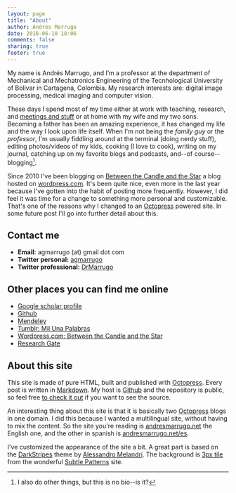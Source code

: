 ```yaml
---
layout: page
title: "About"
author: Andres Marrugo
date: 2016-06-10 18:06
comments: false
sharing: true
footer: true
---
```


My name is Andrés Marrugo, and I’m a professor at the department of Mechanical and Mechatronics Engineering of the Tecnhological University of Bolívar in Cartagena, Colombia. My research interests are: digital image processing, medical imaging and computer vision.

These days I spend most of my time either at work with teaching, research, and [meetings and stuff][meetings] or at home with my wife and my two sons. Becoming a father has been an amazing experience, it has changed my life and the way I look upon life itself. When I'm not being the *family guy* or the *professor*, I'm usually fiddling around at the terminal (doing nerdy stuff), editing photos/videos of my kids, cooking (I love to cook), writing on my journal, catching up on my favorite blogs and podcasts, and--of course--blogging[^foo].

Since 2010 I've been blogging on [Between the Candle and the Star][wordpress] a blog hosted on [wordpress.com][wordpress 2]. It's been quite nice, even more in the last year because I've gotten into the habit of posting more frequently. However, I did feel it was time for a change to something more personal and customizable. That's one of the reasons why I changed to an [Octopress][octopress] powered site. In some future post I'll go into further detail about this.



## Contact me ##

- **Email:** agmarrugo (at) gmail dot com
- **Twitter personal:** [agmarrugo][twitter]
- **Twitter professional:** [DrMarrugo][twitter2]

## Other places you can find me online ##

- [Google scholar profile](http://scholar.google.com/citations?user=TH8nMmUAAAAJ)
- [Github](https://github.com/agmarrugo)
- [Mendeley](http://www.mendeley.com/profiles/andres-marrugo/)
- [Tumblr: Mil Una Palabras](http://milunapalabras.tumblr.com/)
- [Wordpress.com: Between the Candle and the Star][wordpress]
- [Research Gate][gate]


## About this site ##

This site is made of pure HTML, built and published with [Octopress][octopress]. Every post is written in [Markdown][daringfireball]. My host is [Github][github] and the repository is public, so feel free [to check it out][github 2] if you want to see the source. 

An interesting thing about this site is that it is basically two [Octopress][octopress] blogs in one domain. I did this because I wanted a multilingual site, without having to mix the content. So the site you're reading is [andresmarrugo.net][andresmarrugo] the English one, and the other in spanish is [andresmarrugo.net/es][andresmarrugo 2].

I've customized the appearance of the site a bit. A great part is based on the [DarkStripes][melandri] theme by [Alessandro Melandri][melandri 2]. The background is [3px tile][subtlepatterns] from the wonderful [Subtle Patterns][subtlepatterns 2] site.


[^foo]:  I also do other things, but this is no bio--is it?  

[goapi]: http://www.goapi.upc.edu/
[wordpress]: http://copiancestral.wordpress.com/
[wordpress 2]: http://wordpress.com
[andresmarrugo]: http://andresmarrugo.net/
[andresmarrugo 2]: http://andresmarrugo.net/es
[daringfireball]: http://daringfireball.net/projects/markdown/ "Daring Fireball: Markdown"
[github]: https://github.com/
[github 2]: https://github.com/agmarrugo/agmarrugo.github.com
[melandri]: http://melandri.net/2012/07/23/darkstripes-octopress-theme-released/
[melandri 2]: http://melandri.net/
[octopress]: http://octopress.org/ "Octopress"
[subtlepatterns]: http://subtlepatterns.com/3px-tile/
[subtlepatterns 2]: http://subtlepatterns.com/
[twitter]: https://twitter.com/agmarrugo
[twitter2]: https://twitter.com/drmarrugo
[meetings]: http://us1.campaign-archive2.com/?u=028de8672d5f9a229f15e9edf&id=ee59dab2a5&e=7ff32264cd "spare time is for work"
[gate]: https://www.researchgate.net/profile/Andres_Marrugo "Andrés G Marrugo"